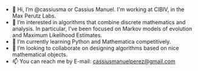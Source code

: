 - 👋 Hi, I’m @cassiusma or Cassius Manuel. I'm working at CIBIV, in the Max Perutz Labs.
- 👀 I’m interested in algorithms that combine discrete mathematics and analysis. In particular, I've been focused on Markov models of evolution and Maximum Likelihood Estimates.
- 🌱 I’m currently learning Python and Mathematica competitively. 
- 💞️ I’m looking to collaborate on designing algorithms based on nice mathematical objects.
- 📫 You can reach me by E-mail: cassiusmanuelperez@gmail.com

<!---
cassiusma/cassiusma is a ✨ special ✨ repository because its `README.md` (this file) appears on your GitHub profile.
You can click the Preview link to take a look at your changes.
--->
